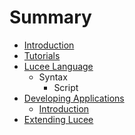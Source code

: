 # Summary

* [Introduction](README.md)
* [Tutorials](chapter1.md)
* [Lucee Language](lucee_language.md)
   * Syntax
       * Script
* [Developing Applications](developing_applications.md)
   * [Introduction](introduction.md)
* [Extending Lucee](extending_lucee.md)


